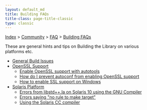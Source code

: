 ```yaml
---
layout: default_md
title: Building FAQs 
title-class: page-title-classic
type: classic
---
```


[Index](index.html) > [Community](community) > [FAQ](faq) > [Building FAQs](building-faqs)

These are general hints and tips on Building the Library on various platforms etc.

*   [General Build Issues](general-build-issues)
*   [OpenSSL Support](openssl-support)
    *   [Enable OpenSSL support with autotools](enable-openssl-support-with-autotools)
    *   [How do I prevent autoconf from enabling OpenSSL support](how-do-i-prevent-autoconf-from-enabling-openssl-support)
    *   [How to enable SSL support on Windows](how-to-enable-ssl-support-on-windows)
*   [Solaris Platform](solaris-platform)
    *   [Errors from libstd++.la on Solaris 10 using the GNU Compiler](errors-from-libstdla-on-solaris-10-using-the-gnu-compiler)
    *   [Errors saying "no rule to make target"](errors-saying-no-rule-to-make-target)
    *   [Using the Solaris CC compiler](using-the-solaris-cc-compiler)

